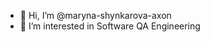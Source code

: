 - 👋 Hi, I’m @maryna-shynkarova-axon
- 👀 I’m interested in Software QA Engineering

<!---
maryna-shynkarova-axon/maryna-shynkarova-axon is a ✨ special ✨ repository because its `README.md` (this file) appears on your GitHub profile.
You can click the Preview link to take a look at your changes.
--->
